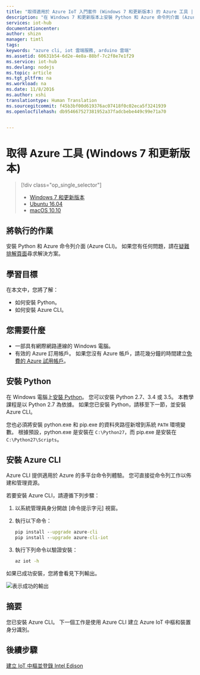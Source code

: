 ```yaml
---
title: "取得適用於 Azure IoT 入門套件 (Windows 7 和更新版本) 的 Azure 工具 | Microsoft Docs"
description: "在 Windows 7 和更新版本上安裝 Python 和 Azure 命令列介面 (Azure CLI)。"
services: iot-hub
documentationcenter: 
author: shizn
manager: timtl
tags: 
keywords: "azure cli, iot 雲端服務, arduino 雲端"
ms.assetid: 60631b54-6d2e-4e8a-88bf-7c2f8e7e1f29
ms.service: iot-hub
ms.devlang: nodejs
ms.topic: article
ms.tgt_pltfrm: na
ms.workload: na
ms.date: 11/8/2016
ms.author: xshi
translationtype: Human Translation
ms.sourcegitcommit: f45b3bf00d619376ac07418f0c02eca5f3241939
ms.openlocfilehash: db954667527381952a37fadcbebe449c99e71a70


---
```

# <a name="get-azure-tools-windows-7-and-later"></a>取得 Azure 工具 (Windows 7 和更新版本)
> [!div class="op_single_selector"]
> * [Windows 7 和更新版本][windows]
> * [Ubuntu 16.04][ubuntu]
> * [macOS 10.10][macos]

## <a name="what-you-will-do"></a>將執行的作業
安裝 Python 和 Azure 命令列介面 (Azure CLI)。 如果您有任何問題，請在[疑難排解頁面][troubleshooting]尋求解決方案。

## <a name="what-you-will-learn"></a>學習目標
在本文中，您將了解：
* 如何安裝 Python。
* 如何安裝 Azure CLI。

## <a name="what-you-need"></a>您需要什麼
* 一部具有網際網路連線的 Windows 電腦。
* 有效的 Azure 訂用帳戶。 如果您沒有 Azure 帳戶，請花幾分鐘的時間建立[免費的 Azure 試用帳戶](http://azure.microsoft.com/pricing/free-trial/)。

## <a name="install-python"></a>安裝 Python
在 Windows 電腦上[安裝 Python](https://www.python.org/downloads/)。 您可以安裝 Python 2.7、3.4 或 3.5。 本教學課程是以 Python 2.7 為依據。 如果您已安裝 Python，請移至下一節，並安裝 Azure CLI。

您也必須將安裝 python.exe 和 pip.exe 的資料夾路徑新增到系統 `PATH` 環境變數。 根據預設，python.exe 是安裝在 `C:\Python27`，而 pip.exe 是安裝在 `C:\Python27\Scripts`。

## <a name="install-the-azure-cli"></a>安裝 Azure CLI
Azure CLI 提供適用於 Azure 的多平台命令列體驗。 您可直接從命令列工作以佈建和管理資源。

若要安裝 Azure CLI，請遵循下列步驟：

1. 以系統管理員身分開啟 [命令提示字元] 視窗。
2. 執行以下命令：

   ```cmd
   pip install --upgrade azure-cli
   pip install --upgrade azure-cli-iot
   ```
3. 執行下列命令以驗證安裝：

   ```cmd
   az iot -h
   ```

如果已成功安裝，您將會看見下列輸出。

![表示成功的輸出](media/iot-hub-intel-edison-lessons/lesson2/az_iot_help_win.png)

## <a name="summary"></a>摘要
您已安裝 Azure CLI。 下一個工作是使用 Azure CLI 建立 Azure IoT 中樞和裝置身分識別。

## <a name="next-steps"></a>後續步驟
[建立 IoT 中樞並登錄 Intel Edison][create-your-iot-hub-and-register-intel-edison]
<!-- Images and links -->

[troubleshooting]: iot-hub-intel-edison-kit-node-troubleshooting.md
[create-your-iot-hub-and-register-intel-edison]: iot-hub-intel-edison-kit-node-lesson2-prepare-azure-iot-hub.md
[windows]: iot-hub-intel-edison-kit-node-lesson2-get-azure-tools-win32.md
[ubuntu]: iot-hub-intel-edison-kit-node-lesson2-get-azure-tools-ubuntu.md
[macos]: iot-hub-intel-edison-kit-node-lesson2-get-azure-tools-mac.md



<!--HONumber=Dec16_HO2-->


